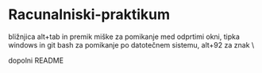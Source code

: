 # Racunalniski-praktikum
bližnjica alt+tab in premik miške za pomikanje med odprtimi okni, tipka windows in git bash za pomikanje po datotečnem sistemu, alt+92 za znak \




dopolni README
